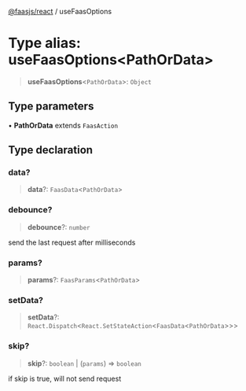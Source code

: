 [@faasjs/react](../README.md) / useFaasOptions

# Type alias: useFaasOptions\<PathOrData\>

> **useFaasOptions**\<`PathOrData`\>: `Object`

## Type parameters

• **PathOrData** extends `FaasAction`

## Type declaration

### data?

> **data**?: `FaasData`\<`PathOrData`\>

### debounce?

> **debounce**?: `number`

send the last request after milliseconds

### params?

> **params**?: `FaasParams`\<`PathOrData`\>

### setData?

> **setData**?: `React.Dispatch`\<`React.SetStateAction`\<`FaasData`\<`PathOrData`\>\>\>

### skip?

> **skip**?: `boolean` \| (`params`) => `boolean`

if skip is true, will not send request
